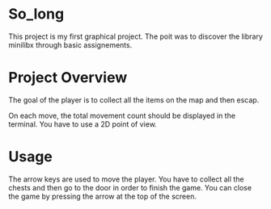 # So_long

This project is my first graphical project. The poit was to discover the library minilibx
through basic assignements.

# Project Overview

The goal of the player is to collect all the items on the map and then escap.

On each move, the total movement count should be displayed in the terminal.
You have to use a 2D point of view.

# Usage

The arrow keys are used to move the player.
You have to collect all the chests and then go to the door in order to finish the game.
You can close the game by pressing the arrow at the top of the screen.
